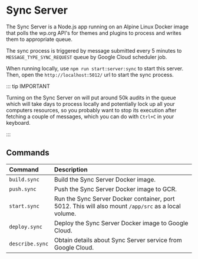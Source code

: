 # Sync Server

The Sync Server is a Node.js app running on an Alpine Linux Docker image that polls the wp.org API's for themes and plugins to process and writes them to appropriate queue.

The sync process is triggered by message submitted every 5 minutes to `MESSAGE_TYPE_SYNC_REQUEST` queue by Google Cloud scheduler job.

When running locally, use `npm run start:server:sync` to start this server. Then, open the `http://localhost:5012/` url to start the sync process.

::: tip IMPORTANT

Turning on the Sync Server on will put around 50k audits in the queue which will take days to process locally and potentially lock up all your computers resources, so you probably want to stop its execution after fetching a couple of messages, which you can do with `Ctrl+C` in your keyboard.

:::

## Commands

| Command | Description |
| :--- | :--- |
| `build.sync` | Build the Sync Server Docker image. |
| `push.sync` | Push the Sync Server Docker image to GCR. |
| `start.sync` | Run the Sync Server Docker container, port 5012. This will also mount `/app/src` as a local volume. |
| `deploy.sync` | Deploy the Sync Server Docker image to Google Cloud. |
| `describe.sync` | Obtain details about Sync Server service from Google Cloud. |
